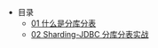 * 目录
    * [01 什么是分库分表](shardingSphere/01-分库分表.md)
    * [02 Sharding-JDBC 分库分表实战](shardingSphere/02-Sharding-JDBC分库分表.md)

